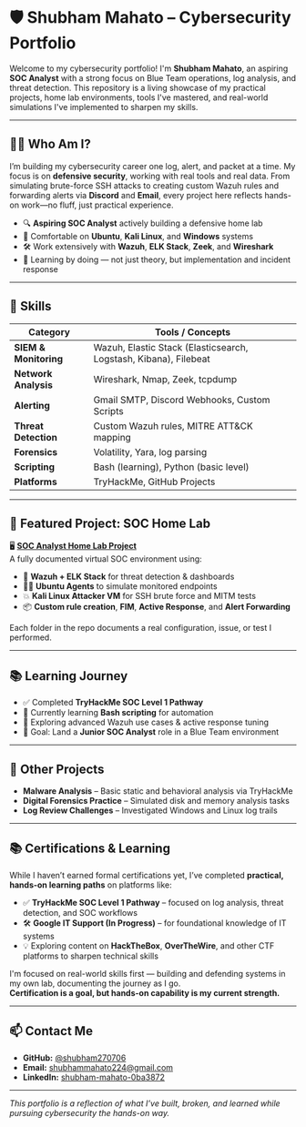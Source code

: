 # 🛡️ Shubham Mahato – Cybersecurity Portfolio

Welcome to my cybersecurity portfolio! I'm **Shubham Mahato**, an aspiring **SOC Analyst** with a strong focus on Blue Team operations, log analysis, and threat detection. This repository is a living showcase of my practical projects, home lab environments, tools I've mastered, and real-world simulations I've implemented to sharpen my skills.

---

## 👨‍💻 Who Am I?

I’m building my cybersecurity career one log, alert, and packet at a time. My focus is on **defensive security**, working with real tools and real data. From simulating brute-force SSH attacks to creating custom Wazuh rules and forwarding alerts via **Discord** and **Email**, every project here reflects hands-on work—no fluff, just practical experience.

- 🔍 **Aspiring SOC Analyst** actively building a defensive home lab  
- 🧪 Comfortable on **Ubuntu**, **Kali Linux**, and **Windows** systems  
- 🛠️ Work extensively with **Wazuh**, **ELK Stack**, **Zeek**, and **Wireshark**  
- 🎯 Learning by doing — not just theory, but implementation and incident response  

---

## 🧠 Skills

| Category | Tools / Concepts |
|---------|------------------|
| **SIEM & Monitoring** | Wazuh, Elastic Stack (Elasticsearch, Logstash, Kibana), Filebeat |
| **Network Analysis** | Wireshark, Nmap, Zeek, tcpdump |
| **Alerting** | Gmail SMTP, Discord Webhooks, Custom Scripts |
| **Threat Detection** | Custom Wazuh rules, MITRE ATT&CK mapping |
| **Forensics** | Volatility, Yara, log parsing |
| **Scripting** | Bash (learning), Python (basic level) |
| **Platforms** | TryHackMe, GitHub Projects |

---

## 🔬 Featured Project: SOC Home Lab

🖥️ **[SOC Analyst Home Lab Project](https://github.com/shubham270706/SOC-Lab-Project)**  
A fully documented virtual SOC environment using:
- 🧱 **Wazuh + ELK Stack** for threat detection & dashboards  
- 🧑‍💻 **Ubuntu Agents** to simulate monitored endpoints  
- 💥 **Kali Linux Attacker VM** for SSH brute force and MITM tests  
- 📦 **Custom rule creation**, **FIM**, **Active Response**, and **Alert Forwarding**

Each folder in the repo documents a real configuration, issue, or test I performed.

---

## 📚 Learning Journey

- ✅ Completed **TryHackMe SOC Level 1 Pathway**
- 🚧 Currently learning **Bash scripting** for automation
- 🧠 Exploring advanced Wazuh use cases & active response tuning
- 🎯 Goal: Land a **Junior SOC Analyst** role in a Blue Team environment

---

## 📁 Other Projects

- **Malware Analysis** – Basic static and behavioral analysis via TryHackMe  
- **Digital Forensics Practice** – Simulated disk and memory analysis tasks  
- **Log Review Challenges** – Investigated Windows and Linux log trails

---

## 📚 Certifications & Learning

While I haven’t earned formal certifications yet, I’ve completed **practical, hands-on learning paths** on platforms like:

- ✅ **TryHackMe SOC Level 1 Pathway** – focused on log analysis, threat detection, and SOC workflows  
- 🛠️ **Google IT Support (In Progress)** – for foundational knowledge of IT systems  
- 💡 Exploring content on **HackTheBox**, **OverTheWire**, and other CTF platforms to sharpen technical skills

I'm focused on real-world skills first — building and defending systems in my own lab, documenting the journey as I go.  
**Certification is a goal, but hands-on capability is my current strength.**


---

## 📫 Contact Me

- **GitHub:** [@shubham270706](https://github.com/shubham270706)  
- **Email:** [shubhammahato224@gmail.com](mailto:shubhammahato224@gmail.com)  
- **LinkedIn:** [shubham-mahato-0ba3872](https://www.linkedin.com/in/shubham-mahato-0ba387299/)

---

_This portfolio is a reflection of what I’ve built, broken, and learned while pursuing cybersecurity the hands-on way._
